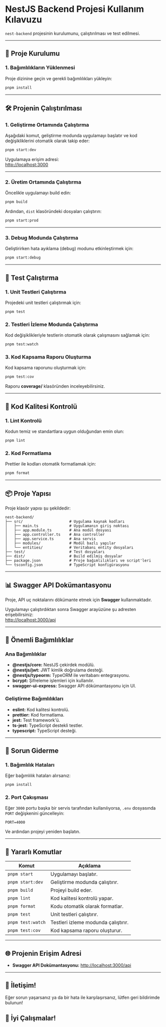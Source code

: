 # **NestJS Backend Projesi Kullanım Kılavuzu**

`nest-backend` projesinin kurulumunu, çalıştırılması ve test edilmesi.

---

## 🚀 **Proje Kurulumu**

### **1. Bağımlılıkların Yüklenmesi**

Proje dizinine geçin ve gerekli bağımlılıkları yükleyin:

```bash
pnpm install
```

---

## 🛠️ **Projenin Çalıştırılması**

### **1. Geliştirme Ortamında Çalıştırma**

Aşağıdaki komut, geliştirme modunda uygulamayı başlatır ve kod değişikliklerini otomatik olarak takip eder:

```bash
pnpm start:dev
```

Uygulamaya erişim adresi:  
[http://localhost:3000](http://localhost:3000)

---

### **2. Üretim Ortamında Çalıştırma**

Öncelikle uygulamayı build edin:

```bash
pnpm build
```

Ardından, `dist` klasöründeki dosyaları çalıştırın:

```bash
pnpm start:prod
```

---

### **3. Debug Modunda Çalıştırma**

Geliştirirken hata ayıklama (debug) modunu etkinleştirmek için:

```bash
pnpm start:debug
```

---

## 🧪 **Test Çalıştırma**

### **1. Unit Testleri Çalıştırma**

Projedeki unit testleri çalıştırmak için:

```bash
pnpm test
```

### **2. Testleri İzleme Modunda Çalıştırma**

Kod değişiklikleriyle testlerin otomatik olarak çalışmasını sağlamak için:

```bash
pnpm test:watch
```

### **3. Kod Kapsama Raporu Oluşturma**

Kod kapsama raporunu oluşturmak için:

```bash
pnpm test:cov
```

Raporu **coverage/** klasöründen inceleyebilirsiniz.

---

## 🧹 **Kod Kalitesi Kontrolü**

### **1. Lint Kontrolü**

Kodun temiz ve standartlara uygun olduğundan emin olun:

```bash
pnpm lint
```

### **2. Kod Formatlama**

Prettier ile kodları otomatik formatlamak için:

```bash
pnpm format
```

---

## 📦 **Proje Yapısı**

Proje klasör yapısı şu şekildedir:

```plaintext
nest-backend/
├── src/                     # Uygulama kaynak kodları
│   ├── main.ts              # Uygulamanın giriş noktası
│   ├── app.module.ts        # Ana modül dosyası
│   ├── app.controller.ts    # Ana controller
│   ├── app.service.ts       # Ana servis
│   ├── modules/             # Modül bazlı yapılar
│   └── entities/            # Veritabanı entity dosyaları
├── test/                    # Test dosyaları
├── dist/                    # Build edilmiş dosyalar
├── package.json             # Proje bağımlılıkları ve script'leri
└── tsconfig.json            # TypeScript konfigürasyonu
```

---

## 📊 **Swagger API Dokümantasyonu**

Proje, API uç noktalarını dökümante etmek için **Swagger** kullanmaktadır.

Uygulamayı çalıştırdıktan sonra Swagger arayüzüne şu adresten erişebilirsiniz:  
[http://localhost:3000/api](http://localhost:3000/api)

---

## 🔗 **Önemli Bağımlılıklar**

### **Ana Bağımlılıklar**
- **@nestjs/core:** NestJS çekirdek modülü.
- **@nestjs/jwt:** JWT kimlik doğrulama desteği.
- **@nestjs/typeorm:** TypeORM ile veritabanı entegrasyonu.
- **bcrypt:** Şifreleme işlemleri için kullanılır.
- **swagger-ui-express:** Swagger API dökümantasyonu için UI.

### **Geliştirme Bağımlılıkları**
- **eslint:** Kod kalitesi kontrolü.
- **prettier:** Kod formatlama.
- **jest:** Test framework'ü.
- **ts-jest:** TypeScript destekli testler.
- **typescript:** TypeScript desteği.

---

## 🚦 **Sorun Giderme**

### **1. Bağımlılık Hataları**

Eğer bağımlılık hataları alırsanız:

```bash
pnpm install
```

### **2. Port Çakışması**

Eğer `3000` portu başka bir servis tarafından kullanılıyorsa, `.env` dosyasında `PORT` değişkenini güncelleyin:

```plaintext
PORT=4000
```

Ve ardından projeyi yeniden başlatın.

---

## 🎯 **Yararlı Komutlar**

| Komut             | Açıklama                                   |
|--------------------|--------------------------------------------|
| `pnpm start`       | Uygulamayı başlatır.                     |
| `pnpm start:dev`   | Geliştirme modunda çalıştırır.           |
| `pnpm build`       | Projeyi build eder.                     |
| `pnpm lint`        | Kod kalitesi kontrolü yapar.            |
| `pnpm format`      | Kodu otomatik olarak formatlar.          |
| `pnpm test`        | Unit testleri çalıştırır.                |
| `pnpm test:watch`  | Testleri izleme modunda çalıştırır.       |
| `pnpm test:cov`    | Kod kapsama raporu oluşturur.            |

---

## 🌐 **Projenin Erişim Adresi**

- **Swagger API Dokümantasyonu:** [http://localhost:3000/api](http://localhost:3000/api)  

---

## 🎯 **İletişim!**

Eğer sorun yaşarsanız ya da bir hata ile karşılaşırsanız, lütfen geri bildirimde bulunun!

## 🎉 **İyi Çalışmalar!**